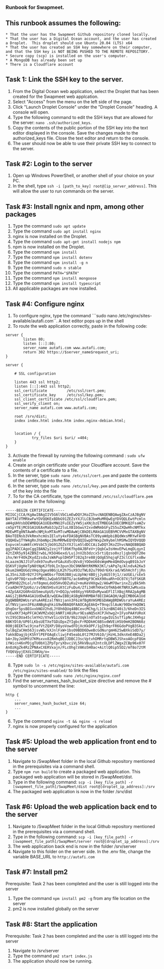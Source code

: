 ### Runbook for Swapmeet.
## This runbook assumes the following:
    * That the user has the Swapmeet Github repository cloned locally.
    * That the user has a Digital Ocean account, and the user has created a Droplet.  This droplet should use Ubuntu 20.04 (LTS) x64
    * That the user has created an SSH key somewhere on their computer, and that the SSH key is NOT BEING PUSHED TO THE REMOTE REPOSITORY.
    * Secure copy (scp) is installed on the user's computer.
    * A MongoDB has already been set up
    * There is a Cloudflare account
## Task 1: Link the SSH key to the server.
1. From the Digital Ocean web application, select the Droplet that has been created for the Swapmeet web applcation.
2.  Select "Access" from the menu on the left side of the page.
3. Click "Launch Droplet Console" under the "Droplet Console" heading.  A console will open.
4. Type the following command to edit the SSH keys that are allowed for the server:
    ```nano .ssh/authorized_keys```.
5. Copy the contents of the public portion of the SSH key into the text editor displayed in the console.  Save the changes made to the authorized_keys file.  Close the text editor and return to the console.
6. The user should now be able to use their private SSH key to connect to the server.

## Task #2: Login to the server
1. Open up Windows PowerShell, or another shell of your choice on your PC.
2. In the shell, type ```ssh -i [path_to_key] root@[ip_server_address]```.  This will allow the user to run commands on the server.

## Task #3: Install ngnix and npm, among other packages
1. Type the command ``` sudo apt update ```
2. Type the command ```sudo apt install nginx```
3. nginx is now installed on the Droplet.
4. Type the command ```sudo apt-get install nodejs npm```
5. npm is now installed on the Droplet.
6. Type the command ```npm install```
7. Type the command ```npm install dotenv```
8. Type the command ```npm install -g n```
9. Type the command ```sudo n stable```
10. Type the command ```PATH="$PATH"```
11. Type the command ```npm install mongoose```
12. Type the command ```npm install typescript```
13. All applicable packages are now installed.

## Task #4: Configure nginx
1. To configure nginx, type the command ```sudo nano /etc/nginx/sites-available/autafi.com``.  A text editor pops up in the shell
2. To route the web application correctly, paste in the following code:
```
server {
        listen 80;
        listen [::]:80;
        server_name autafi.com www.autafi.com;
        return 302 https://$server_name$request_uri;
}

server {

    # SSL configuration

    listen 443 ssl http2;
    listen [::]:443 ssl http2;
    ssl_certificate         /etc/ssl/cert.pem;
    ssl_certificate_key     /etc/ssl/key.pem;
    ssl_client_certificate /etc/ssl/cloudflare.pem;
    ssl_verify_client on;
    server_name autafi.com www.autafi.com;

    root /srv/dist;
    index index.html index.htm index.nginx-debian.html;


    location / {
            try_files $uri $uri/ =404;
    }
}

```
3. Activate the firewall by running the following command : ```sudo ufw enable```
4. Create an origin certificate under your Cloudflare account.  Save the contents of a certificate to a file.
5. In the server, type ```sudo nano /etc/ssl/cert.pem``` and paste the contents of the certificate into the file.
6. In the server, type ```sudo nano /etc/ssl/key.pem``` and paste the contents of the key into the file
7. To for the CA certificate, type the command ```/etc/ssl/cloudflare.pem``` and paste in the following:
```
-----BEGIN CERTIFICATE-----
MIIGCjCCA/KgAwIBAgIIV5G6lVbCLmEwDQYJKoZIhvcNAQENBQAwgZAxCzAJBgNV
BAYTAlVTMRkwFwYDVQQKExBDbG91ZEZsYXJlLCBJbmMuMRQwEgYDVQQLEwtPcmln
aW4gUHVsbDEWMBQGA1UEBxMNU2FuIEZyYW5jaXNjbzETMBEGA1UECBMKQ2FsaWZv
cm5pYTEjMCEGA1UEAxMab3JpZ2luLXB1bGwuY2xvdWRmbGFyZS5uZXQwHhcNMTkx
MDEwMTg0NTAwWhcNMjkxMTAxMTcwMDAwWjCBkDELMAkGA1UEBhMCVVMxGTAXBgNV
BAoTEENsb3VkRmxhcmUsIEluYy4xFDASBgNVBAsTC09yaWdpbiBQdWxsMRYwFAYD
VQQHEw1TYW4gRnJhbmNpc2NvMRMwEQYDVQQIEwpDYWxpZm9ybmlhMSMwIQYDVQQD
ExpvcmlnaW4tcHVsbC5jbG91ZGZsYXJlLm5ldDCCAiIwDQYJKoZIhvcNAQEBBQAD
ggIPADCCAgoCggIBAN2y2zojYfl0bKfhp0AJBFeV+jQqbCw3sHmvEPwLmqDLqynI
42tZXR5y914ZB9ZrwbL/K5O46exd/LujJnV2b3dzcx5rtiQzso0xzljqbnbQT20e
ihx/WrF4OkZKydZzsdaJsWAPuplDH5P7J82q3re88jQdgE5hqjqFZ3clCG7lxoBw
hLaazm3NJJlUfzdk97ouRvnFGAuXd5cQVx8jYOOeU60sWqmMe4QHdOvpqB91bJoY
QSKVFjUgHeTpN8tNpKJfb9LIn3pun3bC9NKNHtRKMNX3Kl/sAPq7q/AlndvA2Kw3
Dkum2mHQUGdzVHqcOgea9BGjLK2h7SuX93zTWL02u799dr6Xkrad/WShHchfjjRn
aL35niJUDr02YJtPgxWObsrfOU63B8juLUphW/4BOjjJyAG5l9j1//aUGEi/sEe5
lqVv0P78QrxoxR+MMXiJwQab5FB8TG/ac6mRHgF9CmkX90uaRh+OC07XjTdfSKGR
PpM9hB2ZhLol/nf8qmoLdoD5HvODZuKu2+muKeVHXgw2/A6wM7OwrinxZiyBk5Hh
CvaADH7PZpU6z/zv5NU5HSvXiKtCzFuDu4/Zfi34RfHXeCUfHAb4KfNRXJwMsxUa
+4ZpSAX2G6RnGU5meuXpU5/V+DQJp/e69XyyY6RXDoMywaEFlIlXBqjRRA2pAgMB
AAGjZjBkMA4GA1UdDwEB/wQEAwIBBjASBgNVHRMBAf8ECDAGAQH/AgECMB0GA1Ud
DgQWBBRDWUsraYuA4REzalfNVzjann3F6zAfBgNVHSMEGDAWgBRDWUsraYuA4REz
alfNVzjann3F6zANBgkqhkiG9w0BAQ0FAAOCAgEAkQ+T9nqcSlAuW/90DeYmQOW1
QhqOor5psBEGvxbNGV2hdLJY8h6QUq48BCevcMChg/L1CkznBNI40i3/6heDn3IS
zVEwXKf34pPFCACWVMZxbQjkNRTiH8iRur9EsaNQ5oXCPJkhwg2+IFyoPAAYURoX
VcI9SCDUa45clmYHJ/XYwV1icGVI8/9b2JUqklnOTa5tugwIUi5sTfipNcJXHhgz
6BKYDl0/UP0lLKbsUETXeTGDiDpxZYIgbcFrRDDkHC6BSvdWVEiH5b9mH2BON60z
0O0j8EEKTwi9jnafVtZQXP/D8yoVowdFDjXcKkOPF/1gIh9qrFR6GdoPVgB3SkLc
5ulBqZaCHm563jsvWb/kXJnlFxW+1bsO9BDD6DweBcGdNurgmH625wBXksSdD7y/
fakk8DagjbjKShYlPEFOAqEcliwjF45eabL0t27MJV61O/jHzHL3dknXeE4BDa2j
bA+JbyJeUMtU7KMsxvx82RmhqBEJJDBCJ3scVptvhDMRrtqDBW5JShxoAOcpFQGm
iYWicn46nPDjgTU0bX1ZPpTpryXbvciVL5RkVBuyX2ntcOLDPlZWgxZCBp96x07F
AnOzKgZk4RzZPNAxCXERVxajn/FLcOhglVAKo5H0ac+AitlQ0ip55D2/mf8o72tM
fVQ6VpyjEXdiIXWUq/o=
-----END CERTIFICATE-----
```
8. Type ```sudo ln -s /etc/nginx/sites-available/autafi.com /etc/nginx/sites-enabled/``` to link the files
9. Type the command ```sudo nano /etc/nginx/nginx.conf```
10. Find the server_names_hash_bucket_size directive and remove the # symbol to uncomment the line:
```
http {
    ...
    server_names_hash_bucket_size 64;
    ...
}
```
6. Type the command ```nginx -t && nginx -s reload```
7. nginx is now properly configured for the application

## Task #5: Upload the web application front end to the server
1. Navigate to /SwapMeet folder in the local Github repository mentioned in the prerequisites via a command shell.
2. Type ```npm run build``` to create a packaged web application.  This packaged web application will be stored in /SwapMeet/dist.
3. Type in the following command: ```scp -i [key_file_path] -r [swapmeet_file_path]/SwapMeet/dist root@[droplet_ip_address]:/srv```
4. The packaged web application is now in the folder /srv/dist

## Task #6: Upload the web application back end to the server
1. Navigate to /SwapMeet folder in the local Github repository mentioned in the prerequisites via a command shell.
2. Type in the following command: ```scp -i [key_file_path] -r [swapmeet_file_path]/SwapMeet/server root@[droplet_ip_address]:/srv```
3. The web application back end is now in the folder /srv/server
4. Navigate to this folder on the server side.  In the .env file, change the variable BASE_URL to ```http://autafi.com```

## Task #7: Install pm2
Prerequisite: Task 2 has been completed and the user is still logged into the server
1.  Type the command ```npm install pm2 -g``` from any file location on the server
2. pm2 is now installed globally on the server

## Task #8: Start the application
Prerequisite: Task 2 has been completed and the user is still logged into the server
1. Navigate to /srv/server
2. Type the command ```pm2 start index.js```
3. The application should now be running.